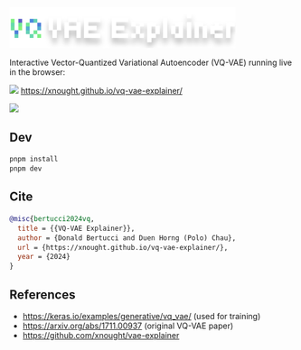 <img src="public/logo.svg" width="400px">

Interactive Vector-Quantized Variational Autoencoder (VQ-VAE) running live in the browser:

<img src="https://xnought.github.io/vq-vae-explainer/favicon.svg" width="15px"/> https://xnought.github.io/vq-vae-explainer/


<a href="https://xnought.github.io/vq-vae-explainer/">
  <img src="https://xnought.github.io/files/meta-vq-vae-explainer.jpg" width="500px" />
</a>

## Dev

```bash
pnpm install
pnpm dev
```

## Cite

```bibtex
@misc{bertucci2024vq,
  title = {{VQ-VAE Explainer}},
  author = {Donald Bertucci and Duen Horng (Polo) Chau},
  url = {https://xnought.github.io/vq-vae-explainer/},
  year = {2024}
}
```

## References

- https://keras.io/examples/generative/vq_vae/ (used for training)
- https://arxiv.org/abs/1711.00937 (original VQ-VAE paper)
- https://github.com/xnought/vae-explainer


